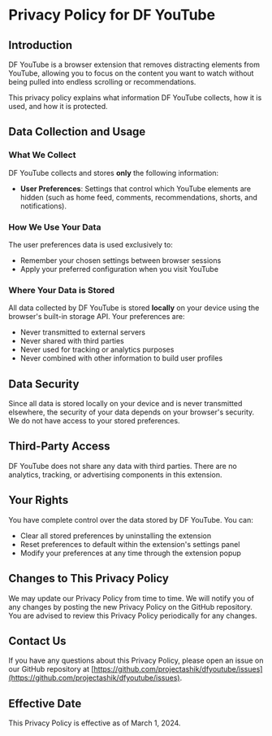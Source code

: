 # Privacy Policy for DF YouTube

## Introduction

DF YouTube is a browser extension that removes distracting elements from YouTube, allowing you to focus on the content you want to watch without being pulled into endless scrolling or recommendations.

This privacy policy explains what information DF YouTube collects, how it is used, and how it is protected.

## Data Collection and Usage

### What We Collect

DF YouTube collects and stores **only** the following information:

- **User Preferences**: Settings that control which YouTube elements are hidden (such as home feed, comments, recommendations, shorts, and notifications).

### How We Use Your Data

The user preferences data is used exclusively to:

- Remember your chosen settings between browser sessions
- Apply your preferred configuration when you visit YouTube

### Where Your Data is Stored

All data collected by DF YouTube is stored **locally** on your device using the browser's built-in storage API. Your preferences are:

- Never transmitted to external servers
- Never shared with third parties
- Never used for tracking or analytics purposes
- Never combined with other information to build user profiles

## Data Security

Since all data is stored locally on your device and is never transmitted elsewhere, the security of your data depends on your browser's security. We do not have access to your stored preferences.

## Third-Party Access

DF YouTube does not share any data with third parties. There are no analytics, tracking, or advertising components in this extension.

## Your Rights

You have complete control over the data stored by DF YouTube. You can:

- Clear all stored preferences by uninstalling the extension
- Reset preferences to default within the extension's settings panel
- Modify your preferences at any time through the extension popup

## Changes to This Privacy Policy

We may update our Privacy Policy from time to time. We will notify you of any changes by posting the new Privacy Policy on the GitHub repository. You are advised to review this Privacy Policy periodically for any changes.

## Contact Us

If you have any questions about this Privacy Policy, please open an issue on our GitHub repository at [https://github.com/projectashik/dfyoutube/issues](https://github.com/projectashik/dfyoutube/issues).

## Effective Date

This Privacy Policy is effective as of March 1, 2024.